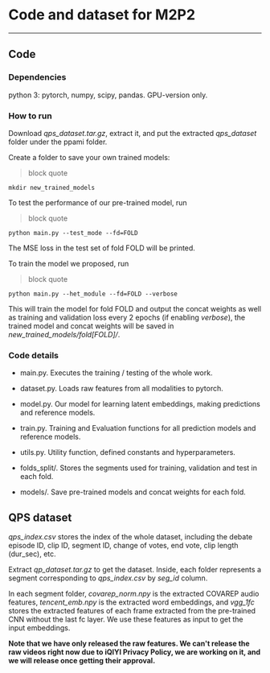 # Code and dataset for M2P2

----
## Code
### Dependencies
python 3: pytorch, numpy, scipy, pandas. GPU-version only.

### How to run
Download *qps\_dataset.tar.gz*, extract it, and put the extracted *qps\_dataset* folder under the ppami folder.

Create a folder to save your own trained models:
>block quote

    mkdir new_trained_models
To test the performance of our pre-trained model, run
>block quote

    python main.py --test_mode --fd=FOLD
The MSE loss in the test set of fold FOLD will be printed.

To train the model we proposed, run
>block quote

    python main.py --het_module --fd=FOLD --verbose
This will train the model for fold FOLD and output the concat weights as well as training and validation loss every 2 epochs (if enabling *verbose*), the trained model and concat weights  will be saved in *new\_trained\_models/fold[FOLD]/*.

### Code details
* main.py. Executes the training / testing of the whole work.

* dataset.py. Loads raw features from all modalities to pytorch.

* model.py. Our model for learning latent embeddings, making predictions and reference models.

* train.py. Training and Evaluation functions for all prediction models and reference models.

* utils.py. Utility function, defined constants and hyperparameters.

* folds_split/. Stores the segments used for training, validation and test in each fold.

* models/. Save pre-trained models and concat weights for each fold.

## QPS dataset
*qps\_index.csv* stores the index of the whole dataset, including the debate episode ID, clip ID, segment ID, change of votes, end vote, clip length (dur_sec), etc.

Extract *qp\_dataset.tar.gz* to get the dataset.  Inside, each folder represents a segment corresponding to *qps\_index.csv* by *seg\_id* column. 

In each segment folder, *covarep\_norm.npy* is the extracted COVAREP audio features, *tencent\_emb.npy* is the extracted word embeddings, and *vgg_1fc* stores the extracted features of each frame extracted from the pre-trained CNN without the last fc layer. We use these features as input to get the input embeddings.

**Note that we have only released the raw features. We can't release the raw videos right now due to iQIYI Privacy Policy, we are working on it, and we will release once getting their approval.**
